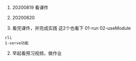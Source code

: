
1. 20200819
  看课件

2. 20200820
  1. 看完课件，并完成实践
    这2个也看下
    01-run 
    02-useModule 

    cli
    1-serve功能
    
  2. 早起看预习视频，做作业